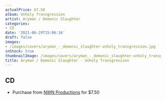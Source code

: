 ```yaml
---
actualPrice: $7.50
album: Unholy Transgression
artist: Aryman / Demonic Slaughter
categories:
- CD
date: '2021-06-29T15:06:16'
draft: false
images:
- /images/covers/aryman_-_demonic_slaughter-unholy_transgression.jpg
inStock: true
thumbnailImage: /images/covers/aryman_-_demonic_slaughter-unholy_transgression-thumb.jpg
title: Aryman / Demonic Slaughter - Unholy Transgression
---
```


## CD
* Purchase from [NWN Productions](http://shop.nwnprod.com/index.php?route=product/product&path=93&product_id=5222&sort=pd.name&order=ASC) for $7.50
